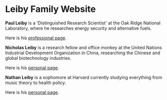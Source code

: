 # Leiby Family Website

**Paul Leiby** is a 'Distinguished Research Scientist' at the Oak Ridge National Laboratory, where he researches energy security and alternative fuels. 

Here is his [professional page](http://pzl1.ornl.gov/index.html).

**Nicholas Leiby** is a research fellow and office monkey at the United Nations Industrial Development Organization in China, researching the Chinese and global biotechnology industries. 

Here is his [personal page](http://www.nicholasleiby.com).

**Nathan Leiby** is a sophomore at Harvard currently studying everything from music theory to health policy. 

Here is his [personal page](http://www.nathanleiby.com).
